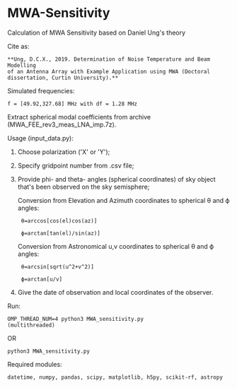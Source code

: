 # MWA-Sensitivity
Calculation of MWA Sensitivity based on Daniel Ung's theory

Cite as:

    **Ung, D.C.X., 2019. Determination of Noise Temperature and Beam Modelling 
    of an Antenna Array with Example Application using MWA (Doctoral dissertation, Curtin University).**
  
Simulated frequencies: 

    f = [49.92,327.68] MHz with df = 1.28 MHz

Extract spherical modal coefficients from archive (MWA_FEE_rev3_meas_LNA_imp.7z).

Usage (input_data.py):

1. Choose polarization ('X' or 'Y');

2. Specify gridpoint number from .csv file;

3. Provide phi- and theta- angles (spherical coordinates) of sky object that's been observed on the sky semisphere;


    Conversion from Elevation and Azimuth coordinates to spherical θ and ϕ angles:

        θ=arccos[cos(el)cos(az)]

        ϕ=arctan[tan(el)/sin(az)]
      
      
    Conversion from Astronomical u,v coordinates to spherical θ and ϕ angles:
    
        θ=arcsin[sqrt(u^2+v^2)]

        ϕ=arctan[u/v]

4. Give the date of observation and local coordinates of the observer.


Run: 

    OMP_THREAD_NUM=4 python3 MWA_sensitivity.py 
    (multithreaded) 

OR

    python3 MWA_sensitivity.py
  

Required modules:

    datetime, numpy, pandas, scipy, matplotlib, h5py, scikit-rf, astropy
